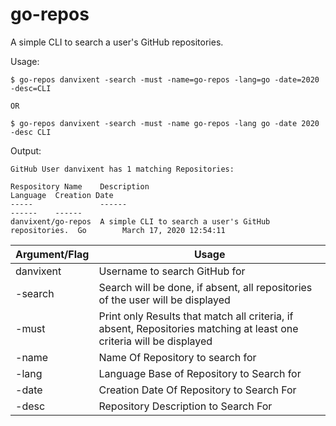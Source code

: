 # go-repos

A simple CLI to search a user's GitHub repositories.

Usage:  

    $ go-repos danvixent -search -must -name=go-repos -lang=go -date=2020 -desc=CLI

    OR

    $ go-repos danvixent -search -must -name go-repos -lang go -date 2020 -desc CLI

Output:

    GitHub User danvixent has 1 matching Repositories:

    Respository Name    Description                                           Language  Creation Date
    -----               ------                                                ------    ------
    danvixent/go-repos  A simple CLI to search a user's GitHub repositories.  Go        March 17, 2020 12:54:11

| Argument/Flag | Usage                                                                                                                |
|---------------|----------------------------------------------------------------------------------------------------------------------|
| danvixent     | Username to search GitHub for                                                                                        |
| -search       | Search will be done, if absent, all repositories of the user will be displayed                                       |
| -must         | Print only Results that match all criteria, if absent, Repositories matching at least one criteria will be displayed |
| -name         | Name Of Repository to search for                                                                                     |
| -lang         | Language Base of Repository to Search for                                                                            |
| -date         | Creation Date Of Repository to Search For                                                                            |
| -desc         | Repository Description to Search For                                                                                 |
